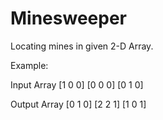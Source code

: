 # Minesweeper
Locating mines in given 2-D Array.

Example: 

Input Array
[1 0 0]
[0 0 0] 
[0 1 0]
                
Output Array
[0 1 0]
[2 2 1]
[1 0 1]
